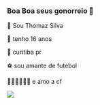 ### Boa Boa seus gonorreio 🤙

👤 Sou Thomaz Silva

🤪 tenho 16 anos

📍 curitiba pr

⚽️ sou amante de futebol

🧍🏽🧍🏻‍♀💍 e amo a cf

![](https://media.tenor.com/JUP8ildgTf0AAAAC/kkkk.gif)
